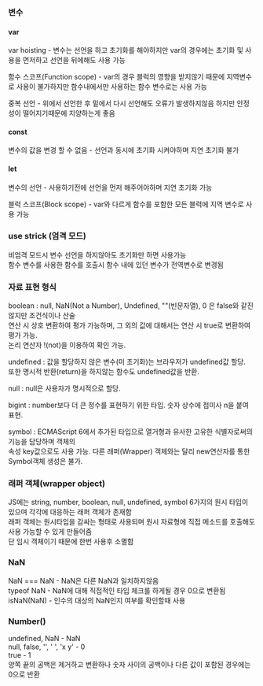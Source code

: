 ### 변수 

#### var

var hoisting - 변수는 선언을 하고 초기화를 해야하지만 var의 경우에는 초기화 및 사용을 먼저하고 선언을 뒤에해도 사용 가능   

함수 스코프(Function scope) - var의 경우 블럭의 영향을 받지않기 때문에 지역변수로 사용이 불가하지만 함수내에서만 사용하는 함수 변수로는 사용 가능  

중복 선언 - 위에서 선언한 후 밑에서 다시 선언해도 오류가 발생하지않음 하지만 안정성이 떨어지기때문에 지양하는게 좋음  

#### const 

변수의 값을 변경 할 수 없음 - 선언과 동시에 초기화 시켜야하며 지연 초기화 불가  

#### let

변수의 선언 - 사용하기전에 선언을 먼저 해주어야하며 지연 초기화 가능  

블럭 스코프(Block scope) - var와 다르게 함수를 포함한 모든 블럭에 지역 변수로 사용 가능  

### use strick (엄격 모드)

비엄격 모드시 변수 선언을 하지않아도 초기화만 하면 사용가능  
함수 변수를 사용한 함수를 호출시 함수 내에 있던 변수가 전역변수로 변경됨  

### 자료 표현 형식

boolean : null, NaN(Not a Number), Undefined, ""(빈문자열), 0 은  false와 같진 않지만  조건식이나 산술  
          연산 시 상호 변환하여 평가 가능하며, 그 외의 값에 대해서는 연산 시 true로 변환하여 평가 가능.  
          논리 연산자 !(not)을 이용하여 확인 가능.  

undefined : 값을 할당하지 않은 변수(미 초기화)는 브라우저가 undefined값 할당.  
            또한 명시적 반환(return)을 하지않는 함수도 undefined값을 반환.  

null : null은 사용자가 명시적으로 할당.  

bigint : number보다 더 큰 정수를 표현하기 위한 타입. 숫자 상수에 접미사 n을 붙여 표현.  

symbol : ECMAScript 6에서 추가된 타입으로 열거형과 유사한 고유한 식별자로써의 기능을 담당하며 객체의  
         속성 key값으로도 사용 가능.    다른 래퍼(Wrapper) 객체와는 달리 new연산자를 통한 Symbol객체 생성은 불가.

### 래퍼 객체(wrapper object)

JS에는 string, number, boolean, null, undefined, symbol 6가지의 원시 타입이 있으며 각각에 대응하는 래퍼 객체가 존재함  
래퍼 객체는 원시타입을 감싸는 형태로 사용되며 원시 자료형에 직접 메소드를 호출해도 사용 가능할 수 있게 만들어줌  
단 임시 객체이기 때문에 한번 사용후 소멸함  

### NaN

NaN === NaN - NaN은 다른 NaN과 일치하지않음  
typeof NaN - NaN에 대해 직접적인 타입 체크를 하게될 경우 0으로 변환됨   
isNaN(NaN) - 인수의 대상의 NaN인지 여부를 확인할때 사용  

### Number()

undefined, NaN - NaN   
null, false, '', ' ', 'x y' - 0  
true - 1  
양쪽 끝의 공백은 제거하고 변환하나 숫자 사이의 공백이나 다른 값이 포함된 경우에는 0으로 반환  

